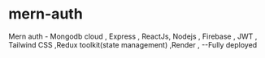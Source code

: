 # mern-auth
Mern auth - Mongodb cloud , Express , ReactJs, Nodejs , Firebase , JWT , Tailwind CSS ,Redux toolkit(state management) ,Render , --Fully deployed


